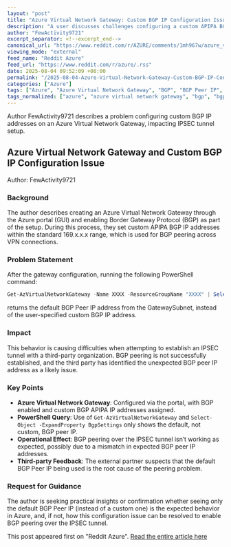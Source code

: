 ```yaml
---
layout: "post"
title: "Azure Virtual Network Gateway: Custom BGP IP Configuration Issue"
description: "A user discusses challenges configuring a custom APIPA BGP IP address on an Azure Virtual Network Gateway. Despite setting the custom BGP IP, querying the configuration returns only the default address. This is impacting the establishment of an IPSEC tunnel with a third party, who suspects this is the cause of BGP peering issues."
author: "FewActivity9721"
excerpt_separator: <!--excerpt_end-->
canonical_url: "https://www.reddit.com/r/AZURE/comments/1mh967w/azure_virtual_network_gateway_with_custom_bgp/"
viewing_mode: "external"
feed_name: "Reddit Azure"
feed_url: "https://www.reddit.com/r/azure/.rss"
date: 2025-08-04 09:52:09 +00:00
permalink: "/2025-08-04-Azure-Virtual-Network-Gateway-Custom-BGP-IP-Configuration-Issue.html"
categories: ["Azure"]
tags: ["Azure", "Azure Virtual Network Gateway", "BGP", "BGP Peer IP", "Community", "Custom APIPA IP", "GatewaySubnet", "Get AzVirtualNetworkGateway", "IPSEC Tunnel", "Network Configuration", "PowerShell", "Troubleshooting"]
tags_normalized: ["azure", "azure virtual network gateway", "bgp", "bgp peer ip", "community", "custom apipa ip", "gatewaysubnet", "get azvirtualnetworkgateway", "ipsec tunnel", "network configuration", "powershell", "troubleshooting"]
---
```


Author FewActivity9721 describes a problem configuring custom BGP IP addresses on an Azure Virtual Network Gateway, impacting IPSEC tunnel setup.<!--excerpt_end-->

## Azure Virtual Network Gateway and Custom BGP IP Configuration Issue

Author: FewActivity9721

### Background

The author describes creating an Azure Virtual Network Gateway through the Azure portal (GUI) and enabling Border Gateway Protocol (BGP) as part of the setup. During this process, they set custom APIPA BGP IP addresses within the standard 169.x.x.x range, which is used for BGP peering across VPN connections.

### Problem Statement

After the gateway configuration, running the following PowerShell command:

```powershell
Get-AzVirtualNetworkGateway -Name XXXX -ResourceGroupName "XXXX" | Select-Object -ExpandProperty BgpSettings
```

returns the default BGP Peer IP address from the GatewaySubnet, instead of the user-specified custom BGP IP address.

### Impact

This behavior is causing difficulties when attempting to establish an IPSEC tunnel with a third-party organization. BGP peering is not successfully established, and the third party has identified the unexpected BGP peer IP address as a likely issue.

### Key Points

- **Azure Virtual Network Gateway**: Configured via the portal, with BGP enabled and custom BGP APIPA IP addresses assigned.
- **PowerShell Query**: Use of `Get-AzVirtualNetworkGateway` and `Select-Object -ExpandProperty BgpSettings` only shows the default, not custom, BGP peer IP.
- **Operational Effect**: BGP peering over the IPSEC tunnel isn’t working as expected, possibly due to a mismatch in expected BGP peer IP addresses.
- **Third-party Feedback**: The external partner suspects that the default BGP Peer IP being used is the root cause of the peering problem.

### Request for Guidance

The author is seeking practical insights or confirmation whether seeing only the default BGP Peer IP (instead of a custom one) is the expected behavior in Azure, and, if not, how this configuration issue can be resolved to enable BGP peering over the IPSEC tunnel.

This post appeared first on "Reddit Azure". [Read the entire article here](https://www.reddit.com/r/AZURE/comments/1mh967w/azure_virtual_network_gateway_with_custom_bgp/)
